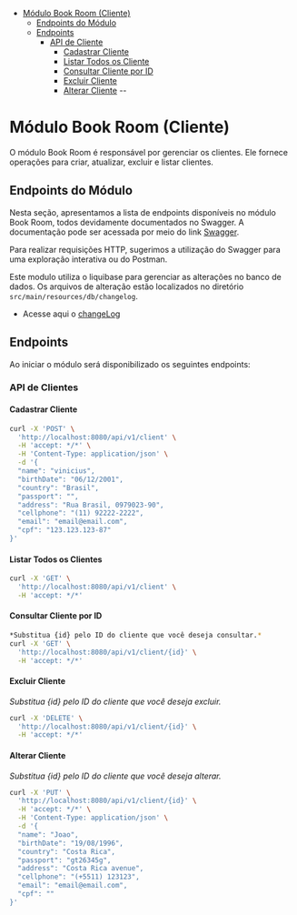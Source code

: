 

- [Módulo Book Room (Cliente)](#módulo-book-room-cliente)
    - [Endpoints do Módulo](#endpoints-do-módulo)
    - [Endpoints](#endpoints)
        - [API de Cliente](#api-de-clientes)
            - [Cadastrar Cliente](#cadastrar-amenidade)
            - [Listar Todos os Cliente](#listar-todos-os-clientes)
            - [Consultar Cliente por ID](#consultar-cliente-por-id)
            - [Excluir Cliente](#excluir-cliente)
            - [Alterar Cliente](#alterar-cliente)
--

# Módulo Book Room (Cliente)

O módulo Book Room é responsável por gerenciar os clientes. Ele fornece operações para criar, atualizar, excluir e listar clientes.

## Endpoints do Módulo

Nesta seção, apresentamos a lista de endpoints disponíveis no módulo Book Room, todos devidamente documentados no Swagger. A documentação pode ser acessada por meio do link [Swagger](http://localhost:8080/swagger-ui/index.html).

Para realizar requisições HTTP, sugerimos a utilização do Swagger para uma exploração interativa ou do Postman.

Este modulo utiliza o liquibase para gerenciar as alterações no banco de dados. Os arquivos de alteração estão localizados no diretório `src/main/resources/db/changelog`.

* Acesse aqui o [changeLog](src/main/resources/db/changelog)


## Endpoints

Ao iniciar o módulo será disponibilizado os seguintes endpoints:

### API de Clientes

#### Cadastrar Cliente

```bash
curl -X 'POST' \
  'http://localhost:8080/api/v1/client' \
  -H 'accept: */*' \
  -H 'Content-Type: application/json' \
  -d '{
  "name": "vinicius",
  "birthDate": "06/12/2001",
  "country": "Brasil",
  "passport": "",
  "address": "Rua Brasil, 0979023-90",
  "cellphone": "(11) 92222-2222",
  "email": "email@email.com",
  "cpf": "123.123.123-87"
}'
```

#### Listar Todos os Clientes

```bash
curl -X 'GET' \
  'http://localhost:8080/api/v1/client' \
  -H 'accept: */*'
```

#### Consultar Cliente por ID

```bash
*Substitua {id} pelo ID do cliente que você deseja consultar.*
curl -X 'GET' \
  'http://localhost:8080/api/v1/client/{id}' \
  -H 'accept: */*'
```

#### Excluir Cliente

*Substitua {id} pelo ID do cliente que você deseja excluir.*

```bash
curl -X 'DELETE' \
  'http://localhost:8080/api/v1/client/{id}' \
  -H 'accept: */*'
```

#### Alterar Cliente

*Substitua {id} pelo ID do cliente que você deseja alterar.*

```bash
curl -X 'PUT' \
  'http://localhost:8080/api/v1/client/{id}' \
  -H 'accept: */*' \
  -H 'Content-Type: application/json' \
  -d '{
  "name": "Joao",
  "birthDate": "19/08/1996",
  "country": "Costa Rica",
  "passport": "gt26345g",
  "address": "Costa Rica avenue",
  "cellphone": "(+5511) 123123",
  "email": "email@email.com",
  "cpf": ""
}'

